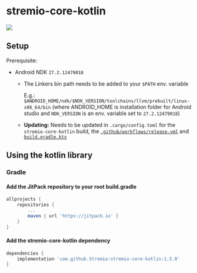 # stremio-core-kotlin

[![](https://jitpack.io/v/Stremio/stremio-core-kotlin.svg)](https://jitpack.io/#Stremio/stremio-core-kotlin)

## Setup

Prerequisite:
- Android NDK `27.2.12479018`
  - The Linkers bin path needs to be added to your `$PATH` env. variable

    E.g.: `$ANDROID_HOME/ndk/$NDK_VERSION/toolchains/llvm/prebuilt/linux-x86_64/bin` (where ANDROID_HOME is installation folder for Android studio and `NDK_VERSION` is an env. variable set to `27.2.12479018`)

  - **Updating:** Needs to be updated in `.cargo/config.toml` for the 
    `stremio-core-kotlin` build, the [`.github/workflows/release.yml`](.github/workflows/release.yml) and [`build.gradle.kts`](build.gradle.kts)

## Using the kotlin library

### Gradle

#### Add the JitPack repository to your root build.gradle

```gradle
allprojects {
    repositories {
        ...
        maven { url 'https://jitpack.io' }
    }
}
```

#### Add the stremio-core-kotlin dependency

```gradle
dependencies {
    implementation 'com.github.Stremio:stremio-core-kotlin:1.5.0'
}
```
